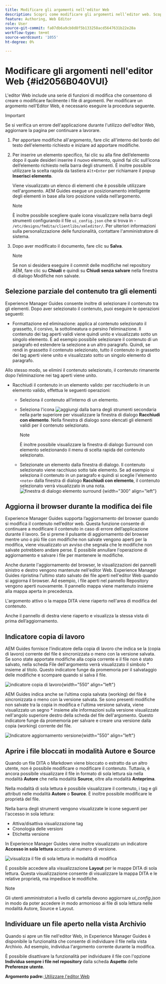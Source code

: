 ```yaml
---
title: Modificare gli argomenti nell'editor Web
description: Scopri come modificare gli argomenti nell’editor web. Scopri le varie funzioni di modifica per modificare i file degli argomenti in AEM Guides.
feature: Authoring, Web Editor
role: User
source-git-commit: fa07db6a9cb8d8f5b133258acd5647631b22e28a
workflow-type: tm+mt
source-wordcount: '1055'
ht-degree: 0%

---
```


# Modificare gli argomenti nell&#39;editor Web {#id2056B040VUI}

L&#39;editor Web include una serie di funzioni di modifica che consentono di creare o modificare facilmente i file di argomenti. Per modificare un argomento nell&#39;Editor Web, è necessario eseguire la procedura seguente.

>[!IMPORTANT]
>
> Se si verifica un errore dell&#39;applicazione durante l&#39;utilizzo dell&#39;editor Web, aggiornare la pagina per continuare a lavorare.

1. Per apportare modifiche all&#39;argomento, fare clic all&#39;interno del bordo del testo dell&#39;elemento richiesto e iniziare ad apportare modifiche.

1. Per inserire un elemento specifico, fai clic su alla fine dell’elemento dopo il quale desideri inserire il nuovo elemento, quindi fai clic sull’icona dell’elemento richiesto nella barra degli strumenti. È inoltre possibile utilizzare la scelta rapida da tastiera `Alt+Enter` per richiamare il popup **Inserisci elemento**.

   Viene visualizzato un elenco di elementi che è possibile utilizzare nell&#39;argomento. AEM Guides esegue un posizionamento intelligente degli elementi in base alla loro posizione valida nell’argomento.

   >[!NOTE]
   >
   > È inoltre possibile scegliere quale icona visualizzare nella barra degli strumenti configurando il file `ui_config.json` che si trova in - `/etc/designs/fmdita/clientlibs/xmleditor/`. Per ulteriori informazioni sulla personalizzazione delle funzionalità, contattare l&#39;amministratore di sistema.

1. Dopo aver modificato il documento, fare clic su **Salva**.

   >[!NOTE]
   >
   > Se non si desidera eseguire il commit delle modifiche nel repository AEM, fare clic su **Chiudi** e quindi su **Chiudi senza salvare** nella finestra di dialogo Modifiche non salvate.


## Selezione parziale del contenuto tra gli elementi

Experience Manager Guides consente inoltre di selezionare il contenuto tra gli elementi. Dopo aver selezionato il contenuto, puoi eseguire le operazioni seguenti:

- Formattazione ed eliminazione: applica al contenuto selezionato il grassetto, il corsivo, la sottolineatura o persino l’eliminazione. Il contenuto dei tag aperti validi viene quindi unito e visualizzato sotto un singolo elemento. È ad esempio possibile selezionare il contenuto di un paragrafo ed estendere la selezione a un altro paragrafo. Quindi, se rendi in grassetto il contenuto selezionato, tutto il contenuto in grassetto dei tag aperti viene unito e visualizzato sotto un singolo elemento di paragrafo.

Allo stesso modo, se elimini il contenuto selezionato, il contenuto rimanente dopo l’eliminazione nei tag aperti viene unito.

- Racchiudi il contenuto in un elemento valido: per racchiuderlo in un elemento valido, effettua le seguenti operazioni:

   - Seleziona il contenuto all’interno di un elemento.
   - Seleziona l&#39;icona ![aggiungi](images/Add_icon.svg) dalla barra degli strumenti secondaria nella parte superiore per visualizzare la finestra di dialogo **Racchiudi con elemento**. Nella finestra di dialogo sono elencati gli elementi validi per il contenuto selezionato.
     >[!NOTE]
     >
     > È inoltre possibile visualizzare la finestra di dialogo Surround con elemento selezionando il menu di scelta rapida del contenuto selezionato.

   - Selezionate un elemento dalla finestra di dialogo. Il contenuto selezionato viene racchiuso sotto tale elemento. Se ad esempio si seleziona il contenuto in un paragrafo e quindi si sceglie l&#39;elemento `<note>` dalla finestra di dialogo **Racchiudi con elemento**, il contenuto selezionato verrà visualizzato in una nota.\
     ![finestra di dialogo elemento surround](./images/surround-element.png) {width="300" align="left"}

## Aggiorna il browser durante la modifica dei file

Experience Manager Guides supporta l’aggiornamento del browser quando si modifica il contenuto nell’editor web. Questa funzione consente di continuare a modificare il contenuto in caso di errore dell’applicazione durante il lavoro. Se si preme il pulsante di aggiornamento del browser mentre uno o più file con modifiche non salvate vengono aperti per la modifica, viene visualizzato un avviso che segnala che le modifiche non salvate potrebbero andare perse. È possibile annullare l&#39;operazione di aggiornamento e salvare i file per mantenere le modifiche.

Anche durante l&#39;aggiornamento del browser, le visualizzazioni dei pannelli sinistro e destro vengono mantenute nell&#39;editor Web. Experience Manager Guides ripristina l&#39;ultimo stato salvato dei file aperti nell&#39;editor Web quando si aggiorna il browser. Ad esempio, i file aperti nel pannello Repository vengono aperti nuovamente. Il pannello mappa viene mantenuto insieme alla mappa aperta in precedenza.

L&#39;argomento attivo o la mappa DITA viene riaperto nell&#39;area di modifica del contenuto.

Anche il pannello di destra viene riaperto e visualizza la stessa vista di prima dell’aggiornamento.

## Indicatore copia di lavoro

AEM Guides fornisce l’indicatore della copia di lavoro che indica se la \(copia di lavoro\) corrente del file è sincronizzata o meno con la versione salvata. Se sono state apportate modifiche alla copia corrente e il file non è stato salvato, nella scheda File dell&#39;argomento verrà visualizzato il simbolo \* insieme al titolo. Questo indicatore funge da promemoria per il salvataggio delle modifiche e scompare quando si salva il file.

![indicatore copia di lavoro](images/working-copy-text-update-indicator.png){width="550" align="left"}

AEM Guides indica anche se l’ultima copia salvata \(working\) del file è sincronizzata o meno con la versione salvata. Se sono presenti modifiche non salvate tra la copia in modifica e l&#39;ultima versione salvata, viene visualizzato un segno \* insieme alle informazioni sulla versione visualizzate nell&#39;angolo superiore destro della scheda del file dell&#39;argomento. Questo indicatore funge da promemoria per salvare e creare una versione dalla copia \(working\) corrente del file.

![Indicatore aggiornamento versione](images/version-update-indicator.png){width="550" align="left"}


## Aprire i file bloccati in modalità Autore e Source

Quando un file DITA o Markdown viene bloccato o estratto da un altro utente, non è possibile modificare o modificare il contenuto. Tuttavia, è ancora possibile visualizzare il file in formato di sola lettura sia nella modalità **Autore** che nella modalità **Source**, oltre alla modalità **Anteprima**.

Nella modalità di sola lettura è possibile visualizzare il contenuto, i tag e gli attributi nelle modalità **Autore** o **Source**. È inoltre possibile modificare le proprietà del file.

Nella barra degli strumenti vengono visualizzate le icone seguenti per l&#39;accesso in sola lettura:

- Attiva/disattiva visualizzazione tag
- Cronologia delle versioni
- Etichetta versione

In Experience Manager Guides viene inoltre visualizzato un indicatore **Accesso in sola lettura** accanto al numero di versione.

![visualizza il file di sola lettura in modalità di modifica](images/locked-file-editor.png)

È possibile accedere alla visualizzazione **Layout** per le mappe DITA di sola lettura. Questa visualizzazione consente di visualizzare la mappa DITA e le relative proprietà, ma impedisce le modifiche.

>[!NOTE]
>
> Gli utenti amministratori a livello di cartella devono aggiornare *ui_config.json* in modo da poter accedere in modo armonioso ai file di sola lettura nelle modalità Autore, Source e Layout.

## Individuare un file aperto nella vista Archivio

Quando si apre un file nell&#39;editor Web, in Experience Manager Guides è disponibile la funzionalità che consente di individuare il file nella vista Archivio. Ad esempio, individua l&#39;argomento corrente durante la modifica.

È possibile disattivare la funzionalità per individuare il file con l&#39;opzione **Individua sempre i file nel repository** dalla scheda **Aspetto** delle **Preferenze utente**.


**Argomento padre:**[ Utilizzare l&#39;editor Web](web-editor.md)

